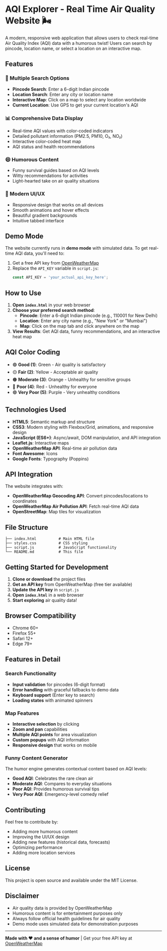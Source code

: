 # AQI Explorer - Real Time Air Quality Website 🌬️

A modern, responsive web application that allows users to check real-time Air Quality Index (AQI) data with a humorous twist! Users can search by pincode, location name, or select a location on an interactive map.

## Features

### 🎯 Multiple Search Options
- **Pincode Search**: Enter a 6-digit Indian pincode
- **Location Search**: Enter any city or location name
- **Interactive Map**: Click on a map to select any location worldwide
- **Current Location**: Use GPS to get your current location's AQI

### 📊 Comprehensive Data Display
- Real-time AQI values with color-coded indicators
- Detailed pollutant information (PM2.5, PM10, O₃, NO₂)
- Interactive color-coded heat map
- AQI status and health recommendations

### 😄 Humorous Content
- Funny survival guides based on AQI levels
- Witty recommendations for activities
- Light-hearted take on air quality situations

### 🎨 Modern UI/UX
- Responsive design that works on all devices
- Smooth animations and hover effects
- Beautiful gradient backgrounds
- Intuitive tabbed interface

## Demo Mode

The website currently runs in **demo mode** with simulated data. To get real-time AQI data, you'll need to:

1. Get a free API key from [OpenWeatherMap](https://openweathermap.org/api)
2. Replace the `API_KEY` variable in `script.js`:
   ```javascript
   const API_KEY = 'your_actual_api_key_here';
   ```

## How to Use

1. **Open `index.html`** in your web browser
2. **Choose your preferred search method**:
   - **Pincode**: Enter a 6-digit Indian pincode (e.g., 110001 for New Delhi)
   - **Location**: Enter any city name (e.g., "New York" or "Mumbai")
   - **Map**: Click on the map tab and click anywhere on the map
3. **View Results**: Get AQI data, funny recommendations, and an interactive heat map

## AQI Color Coding

- 🟢 **Good (1)**: Green - Air quality is satisfactory
- 🟡 **Fair (2)**: Yellow - Acceptable air quality
- 🟠 **Moderate (3)**: Orange - Unhealthy for sensitive groups
- 🔴 **Poor (4)**: Red - Unhealthy for everyone
- 🟣 **Very Poor (5)**: Purple - Very unhealthy conditions

## Technologies Used

- **HTML5**: Semantic markup and structure
- **CSS3**: Modern styling with Flexbox/Grid, animations, and responsive design
- **JavaScript (ES6+)**: Async/await, DOM manipulation, and API integration
- **Leaflet.js**: Interactive maps
- **OpenWeatherMap API**: Real-time air pollution data
- **Font Awesome**: Icons
- **Google Fonts**: Typography (Poppins)

## API Integration

The website integrates with:
- **OpenWeatherMap Geocoding API**: Convert pincodes/locations to coordinates
- **OpenWeatherMap Air Pollution API**: Fetch real-time AQI data
- **OpenStreetMap**: Map tiles for visualization

## File Structure

```
├── index.html          # Main HTML file
├── styles.css          # CSS styling
├── script.js           # JavaScript functionality
└── README.md           # This file
```

## Getting Started for Development

1. **Clone or download** the project files
2. **Get an API key** from OpenWeatherMap (free tier available)
3. **Update the API key** in `script.js`
4. **Open `index.html`** in a web browser
5. **Start exploring** air quality data!

## Browser Compatibility

- Chrome 60+
- Firefox 55+
- Safari 12+
- Edge 79+

## Features in Detail

### Search Functionality
- **Input validation** for pincodes (6-digit format)
- **Error handling** with graceful fallbacks to demo data
- **Keyboard support** (Enter key to search)
- **Loading states** with animated spinners

### Map Features
- **Interactive selection** by clicking
- **Zoom and pan** capabilities
- **Multiple AQI points** for area visualization
- **Custom popups** with AQI information
- **Responsive design** that works on mobile

### Funny Content Generator
The humor engine generates contextual content based on AQI levels:
- **Good AQI**: Celebrates the rare clean air
- **Moderate AQI**: Compares to everyday situations
- **Poor AQI**: Provides humorous survival tips
- **Very Poor AQI**: Emergency-level comedy relief

## Contributing

Feel free to contribute by:
- Adding more humorous content
- Improving the UI/UX design
- Adding new features (historical data, forecasts)
- Optimizing performance
- Adding more location services

## License

This project is open source and available under the MIT License.

## Disclaimer

- Air quality data is provided by OpenWeatherMap
- Humorous content is for entertainment purposes only
- Always follow official health guidelines for air quality
- Demo mode uses simulated data for demonstration purposes

---

**Made with ❤️ and a sense of humor** | Get your free API key at [OpenWeatherMap](https://openweathermap.org/api)